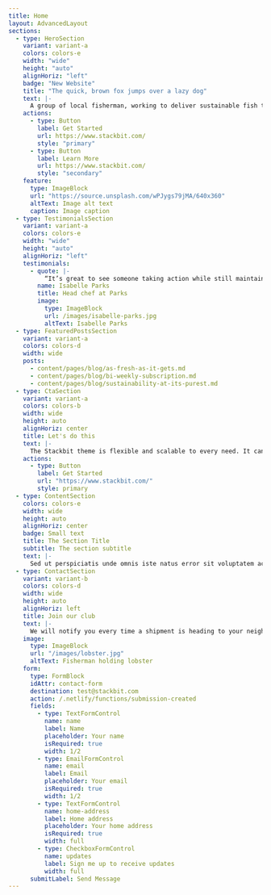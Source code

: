 ```yaml
---
title: Home
layout: AdvancedLayout
sections:
  - type: HeroSection
    variant: variant-a
    colors: colors-e
    width: "wide"
    height: "auto"
    alignHoriz: "left"
    badge: "New Website"
    title: "The quick, brown fox jumps over a lazy dog"
    text: |-
      A group of local fisherman, working to deliver sustainable fish to your table. Each fish you buy, helps support fishing regulations and laws, to help sustain a better future for our waters, our food, and our globe.
    actions:
      - type: Button
        label: Get Started
        url: https://www.stackbit.com/
        style: "primary"
      - type: Button
        label: Learn More
        url: https://www.stackbit.com/
        style: "secondary"
    feature:
      type: ImageBlock
      url: "https://source.unsplash.com/wPJygs79jMA/640x360"
      altText: Image alt text
      caption: Image caption
  - type: TestimonialsSection
    variant: variant-a
    colors: colors-e
    width: "wide"
    height: "auto"
    alignHoriz: "left"
    testimonials:
      - quote: |-
          “It’s great to see someone taking action while still maintaining a sustainable fish supply to home cooks.”
        name: Isabelle Parks
        title: Head chef at Parks
        image:
          type: ImageBlock
          url: /images/isabelle-parks.jpg
          altText: Isabelle Parks
  - type: FeaturedPostsSection
    variant: variant-a
    colors: colors-d
    width: wide
    posts:
      - content/pages/blog/as-fresh-as-it-gets.md
      - content/pages/blog/bi-weekly-subscription.md
      - content/pages/blog/sustainability-at-its-purest.md
  - type: CtaSection
    variant: variant-a
    colors: colors-b
    width: wide
    height: auto
    alignHoriz: center
    title: Let's do this
    text: |-
      The Stackbit theme is flexible and scalable to every need. It can manage any layout and any screen.
    actions:
      - type: Button
        label: Get Started
        url: "https://www.stackbit.com/"
        style: primary
  - type: ContentSection
    colors: colors-e
    width: wide
    height: auto
    alignHoriz: center
    badge: Small text
    title: The Section Title
    subtitle: The section subtitle
    text: |-
      Sed ut perspiciatis unde omnis iste natus error sit voluptatem accusantium doloremque laudantium, totam rem aperiam. Eaque ipsa quae ab illo inventore veritatis et quasi architecto beatae vitae dicta sunt explicabo. Sed ut perspiciatis undeomnis iste natus error sit voluptatem accusantium doloremque laudantium, totam rem aperiam. Eaque ipsa quae ab illo inventore veritatis et quasi architecto beatae vitae dicta sunt explicabo.
  - type: ContactSection
    variant: variant-b
    colors: colors-d
    width: wide
    height: auto
    alignHoriz: left
    title: Join our club
    text: |-
      We will notify you every time a shipment is heading to your neighborhood, and you could immediatly let us know if you want in or not.
    image:
      type: ImageBlock
      url: "/images/lobster.jpg"
      altText: Fisherman holding lobster
    form:
      type: FormBlock
      idAttr: contact-form
      destination: test@stackbit.com
      action: /.netlify/functions/submission-created
      fields:
        - type: TextFormControl
          name: name
          label: Name
          placeholder: Your name
          isRequired: true
          width: 1/2
        - type: EmailFormControl
          name: email
          label: Email
          placeholder: Your email
          isRequired: true
          width: 1/2
        - type: TextFormControl
          name: home-address
          label: Home address
          placeholder: Your home address
          isRequired: true
          width: full
        - type: CheckboxFormControl
          name: updates
          label: Sign me up to receive updates
          width: full
      submitLabel: Send Message
---
```

